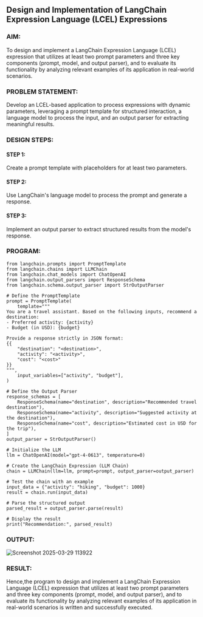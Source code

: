 ## Design and Implementation of LangChain Expression Language (LCEL) Expressions

### AIM:
To design and implement a LangChain Expression Language (LCEL) expression that utilizes at least two prompt parameters and three key components (prompt, model, and output parser), and to evaluate its functionality by analyzing relevant examples of its application in real-world scenarios.

### PROBLEM STATEMENT:
Develop an LCEL-based application to process expressions with dynamic parameters, leveraging a prompt template for structured interaction, a language model to process the input, and an output parser for extracting meaningful results.

### DESIGN STEPS:

#### STEP 1:
Create a prompt template with placeholders for at least two parameters.
#### STEP 2:
Use LangChain's language model to process the prompt and generate a response.
#### STEP 3:
Implement an output parser to extract structured results from the model's response.


### PROGRAM:
```
from langchain.prompts import PromptTemplate
from langchain.chains import LLMChain
from langchain.chat_models import ChatOpenAI
from langchain.output_parsers import ResponseSchema
from langchain.schema.output_parser import StrOutputParser

# Define the PromptTemplate
prompt = PromptTemplate(
    template="""
You are a travel assistant. Based on the following inputs, recommend a destination:
- Preferred activity: {activity}
- Budget (in USD): {budget}

Provide a response strictly in JSON format:
{{
    "destination": "<destination>",
    "activity": "<activity>",
    "cost": "<cost>"
}}
""",
    input_variables=["activity", "budget"],
)

# Define the Output Parser
response_schemas = [
    ResponseSchema(name="destination", description="Recommended travel destination"),
    ResponseSchema(name="activity", description="Suggested activity at the destination"),
    ResponseSchema(name="cost", description="Estimated cost in USD for the trip"),
]
output_parser = StrOutputParser()

# Initialize the LLM
llm = ChatOpenAI(model="gpt-4-0613", temperature=0)

# Create the LangChain Expression (LLM Chain)
chain = LLMChain(llm=llm, prompt=prompt, output_parser=output_parser)

# Test the chain with an example
input_data = {"activity": "hiking", "budget": 1000}
result = chain.run(input_data)

# Parse the structured output
parsed_result = output_parser.parse(result)

# Display the result
print("Recommendation:", parsed_result)

```
### OUTPUT:

![Screenshot 2025-03-29 113922](https://github.com/user-attachments/assets/f4e05146-4f0c-41ca-abf9-eadae77b357e)

### RESULT:
Hence,the program to design and implement a LangChain Expression Language (LCEL) expression that utilizes at least two prompt parameters and three key components (prompt, model, and output parser), and to evaluate its functionality by analyzing relevant examples of its application in real-world scenarios is written and successfully executed.

